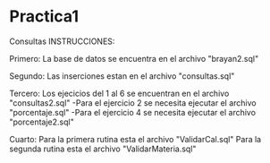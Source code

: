 # Practica1
Consultas
INSTRUCCIONES:

Primero:
La base de datos se encuentra en el archivo "brayan2.sql"

Segundo:
Las inserciones estan en el archivo "consultas.sql"

Tercero:
Los ejecicios del 1 al 6 se encuentran en el archivo "consultas2.sql"
 -Para el ejercicio 2 se necesita ejecutar el archivo "porcentaje.sql"
 -Para el ejercicio 4 se necesita ejecutar el archivo "porcentaje2.sql"

Cuarto:
Para la primera rutina esta el archivo "ValidarCal.sql"
Para la segunda rutina esta el archivo "ValidarMateria.sql"  
